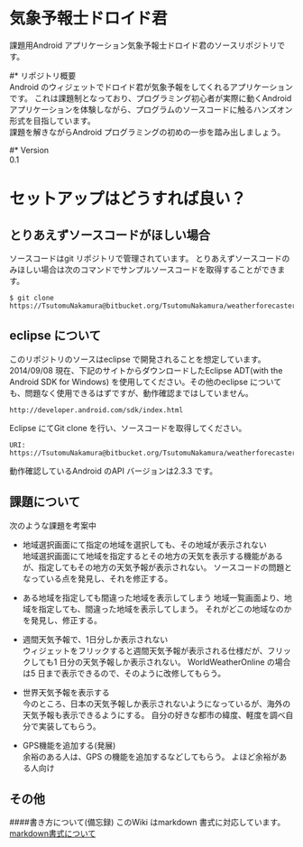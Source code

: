 # 気象予報士ドロイド君 #
課題用Android アプリケーション気象予報士ドロイド君のソースリポジトリです。

#* リポジトリ概要  
Android のウィジェットでドロイド君が気象予報をしてくれるアプリケーションです。
これは課題制となっており、プログラミング初心者が実際に動くAndroid アプリケーションを体験しながら、プログラムのソースコードに触るハンズオン形式を目指しています。  
課題を解きながらAndroid プログラミングの初めの一歩を踏み出しましょう。

#* Version  
0.1

# セットアップはどうすれば良い？ #
## とりあえずソースコードがほしい場合
ソースコードはgit リポジトリで管理されています。
とりあえずソースコードのみほしい場合は次のコマンドでサンプルソースコードを取得することができます。
```
$ git clone https://TsutomuNakamura@bitbucket.org/TsutomuNakamura/weatherforecasterdoroid.git
```

## eclipse について
このリポジトリのソースはeclipse で開発されることを想定しています。
2014/09/08 現在、下記のサイトからダウンロードしたEclipse ADT(with the Android SDK for Windows) を使用してください。その他のeclipse についても、問題なく使用できるはずですが、動作確認まではしていません。
```
http://developer.android.com/sdk/index.html
```

Eclipse にてGit clone を行い、ソースコードを取得してください。
```
URI:
https://TsutomuNakamura@bitbucket.org/TsutomuNakamura/weatherforecasterdoroid.git
```

動作確認しているAndroid のAPI バージョンは2.3.3 です。

## 課題について
次のような課題を考案中
+   地域選択画面にて指定の地域を選択しても、その地域が表示されない  
地域選択画面にて地域を指定するとその地方の天気を表示する機能があるが、指定してもその地方の天気予報が表示されない。
ソースコードの問題となっている点を発見し、それを修正する。

+   ある地域を指定しても間違った地域を表示してしまう
地域一覧画面より、地域を指定しても、間違った地域を表示してしまう。
それがどこの地域なのかを発見し、修正する。

+   週間天気予報で、1日分しか表示されない  
ウィジェットをフリックすると週間天気予報が表示される仕様だが、フリックしても1 日分の天気予報しか表示されない。
WorldWeatherOnline の場合は5 日まで表示できるので、そのように改修してもらう。

+   世界天気予報を表示する  
今のところ、日本の天気予報しか表示されないようになっているが、海外の天気予報も表示できるようにする。
自分の好きな都市の緯度、軽度を調べ自分で実装してもらう。

+   GPS機能を追加する(発展)  
余裕のある人は、GPS の機能を追加するなどしてもらう。
よほど余裕がある人向け

## その他
####書き方について(備忘録) 
このWiki はmarkdown 書式に対応しています。  
[markdown書式について](http://daringfireball.net/projects/markdown/)